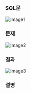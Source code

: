### SQL문
![image1](https://user-images.githubusercontent.com/123911778/262192769-b8e8858b-6e08-44d7-b72f-7fbb56f9c7b9.PNG)

### 문제  
![image2](https://user-images.githubusercontent.com/123911778/262192771-e2f97ff9-c618-4bd4-bed9-6b8051af3cc2.PNG)

### 결과
![image3](https://user-images.githubusercontent.com/123911778/262192773-1ad78b8d-cff8-469c-8339-012dc3affca9.PNG)

### 설명
